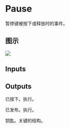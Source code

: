 # Pause

暂停键被按下或释放时的事件。

## 图示

![]($-20221218-19263390.png)

## Inputs

## Outputs

已按下。执行。

已发布。执行。

钥匙。关键的结构。

